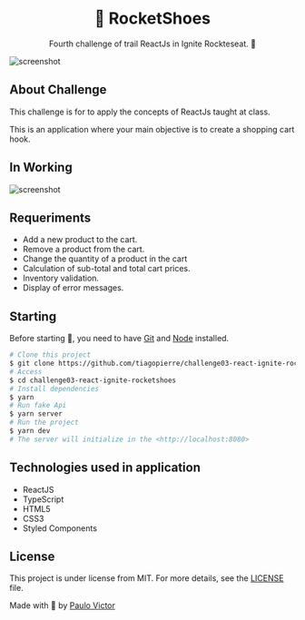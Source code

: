 <h1 align="center">👟 RocketShoes</h1>
<p align="center">Fourth challenge of trail ReactJs in Ignite Rockteseat. 🚀</p>

<img src="https://github.com/tiagopierre/challenge03-react-ignite-rocketshoes/blob/master/assets/screenshot.PNG" alt="screenshot"/>

<h2>About Challenge</h2>
<p>This challenge is for to apply the concepts of ReactJs taught at class.</p>
<p>This is an application where your main objective is to create a shopping cart hook.
</p>

<h2>In Working</h2>

<img src="https://github.com/tiagopierre/challenge03-react-ignite-rocketshoes/blob/master/assets/screenshot.gif" alt="screenshot"/>

<h2>Requeriments</h2>

<ul>
  <li> Add a new product to the cart.</li>
  <li> Remove a product from the cart.</li>
  <li> Change the quantity of a product in the cart</li>
  <li> Calculation of sub-total and total cart prices.</li>
  <li>Inventory validation.</li>
  <li>Display of error messages.</li>
</ul>

<h2>Starting</h2>

Before starting :checkered_flag:, you need to have [Git](https://git-scm.com) and [Node](https://nodejs.org/en/) installed.

```bash
# Clone this project
$ git clone https://github.com/tiagopierre/challenge03-react-ignite-rocketshoes.git
# Access
$ cd challenge03-react-ignite-rocketshoes
# Install dependencies
$ yarn
# Run fake Api
$ yarn server
# Run the project
$ yarn dev
# The server will initialize in the <http://localhost:8080>
```

<h2>Technologies used in application</h2>

<ul>
  <li>ReactJS</li>
  <li>TypeScript</li>
  <li>HTML5</li>
  <li>CSS3</li>
  <li>Styled Components</li>
</ul>

## License

This project is under license from MIT. For more details, see the [LICENSE](LICENSE.md) file.

Made with
💜 by <a href="https://github.com/pvsmda" target="_blank">Paulo Victor</a>
